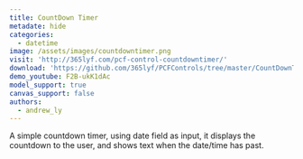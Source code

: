```yaml
---
title: CountDown Timer
metadate: hide
categories:
  - datetime
image: /assets/images/countdowntimer.png
visit: 'http://365lyf.com/pcf-control-countdowntimer/'
download: 'https://github.com/365lyf/PCFControls/tree/master/CountDownTimer'
demo_youtube: F2B-ukK1dAc
model_support: true
canvas_support: false
authors:
  - andrew_ly
---
```


A simple countdown timer, using date field as input, it displays the countdown to the user, and shows text when the date/time has past.
